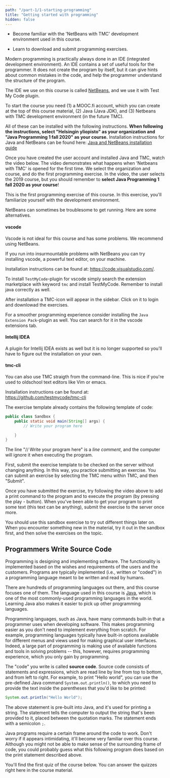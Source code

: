 ```yaml
---
path: "/part-1/1-starting-programming"
title: "Getting started with programming"
hidden: false
---
```


<text-box variant='learningObjectives' name='Learning Objectives'>

<!-- - Tutustut kurssilla käytettyyn NetBeans with TMC -ohjelmointiympäristöön. -->

- Become familiar with the 'NetBeans with TMC' development environment used in this course.

<!-- - Opit lataamaan ja palauttamaan kurssin ohjelmointitehtäviä. -->

- Learn to download and submit programming exercises.

</text-box>

<quiz id="13a7f727-6c4d-5bb0-b152-5682e4db7c41"></quiz>

<!-- Nykyaikainen ohjelmointi tapahtuu lähes poikkeuksetta ohjelmointiympäristössä. Ohjelmointiympäristö sisältää joukon ohjelmoijaa auttavia aputoimintoja. Se ei rakenna ohjelmaa ohjelmoijan puolesta, mutta se muunmuassa vinkkaa helpoista virheistä ohjelmakoodissa ja auttaa ohjelmoijaa hahmottamaan ohjelman rakennetta. -->

Modern programming is practically always done in an IDE (integrated development environment). An IDE contains a set of useful tools for the programmer. It does not create the program by itself, but it can give hints about common mistakes in the code, and help the programmer understand the structure of the program.

<!-- Käytämme tällä kurssilla [NetBeans](https://netbeans.apache.org)-nimistä ohjelmointiympäristöä sekä siihen liitettävää Test My Code -liitännäistä. -->

The IDE we use on this course is called [NetBeans](https://netbeans.apache.org), and we use it with Test My Code plugin.

<!-- Tarvitset kurssin aloittamiseen (1) käyttäjätunnuksen kurssilla käytettyyn TMC-järjestelmään, (2) Javan (Java JDK), ja (3) NetBeans with TMC -ohjelmointiympäristön (jatkossa TMC). Näiden asentaminen onnistuu seuraavia ohjeita noudattamalla. -->

To start the course you need (1) a MOOC.fi account, which you can create at the top of this course material, (2) Java (Java JDK), and (3) Netbeans with TMC development environment (in the future TMC).

All of these can be installed with the following instructions. **When following the instructions, select "Helsingin yliopisto" as your organization and "Java Programming 1 fall 2020" as your course.** Installation instructions for Java and NetBeans can be found here: [Java and NetBeans installation guide](https://www.mooc.fi/en/installation/netbeans)

<!-- Kun olet luonut käyttäjätunnuksen ja asentanut Javan ja TMC:n, katso alla oleva video. Video näyttää mitä tapahtuu kun NetBeans with TMC -ohjelmointiympäristö käynnistetään ensimmäistä kertaa. Videolla valitaan organisaatio ja kurssi, sekä tehdään ensimmäinen ohjelmointitehtävä. -->



Once you have created the user account and installed Java and TMC, watch the video below. The video demonstrates what happens when 'Netbeans with TMC' is opened for the first time. We select the organization and course, and do the first programming exercise. In the video, the user selects the 2019 course, but you should remember to **select Java Programming 1 fall 2020 as your course**!

<youtube id="zvE8XA8D0gE"></youtube>

<!-- Alla on kurssin ensimmäinen ohjelmointitehtävä. Tutustut tehtävässä käytettyyn ohjelmointiympäristöön. -->

This is the first programming exercise of this course. In this exercise, you'll familiarize yourself with the development environment.

<text-box variant="hint" name="Some Netbeans alternatives">

NetBeans can sometimes be troublesome to get running. Here are some alternatives.

<h4>vscode</h4>

<notice>
Vscode is not ideal for this course and has some problems. We recommend using NetBeans.
</notice>

If you run into insurmountable problems with NetBeans you can try installing vscode, a powerful text editor, on your machine.

Installation instructions can be found at: https://code.visualstudio.com/.

To install `TestMyCode`-plugin for vscode simply search the extension marketplace with keyword `tmc` and install TestMyCode. Remember to install java correctly as well.

After installation a TMC-icon will appear in the sidebar. Click on it to login and downlowad the exercises.

For a smoother programming experience consider installing the `Java Extension Pack`-plugin as well. You can search for it in the vscode extensions tab.

<h4>Intellij IDEA</h4>

A plugin for Intellij IDEA exists as well but it is no longer supported so you'll have to figure out the installation on your own.

<h4>tmc-cli</h4>

You can also use TMC straigth from the command-line. This is nice if you're used to oldschool text editors like Vim or emacs.

Installation instructions can be found at: https://github.com/testmycode/tmc-cli

</text-box>

<programming-exercise name='Sandbox' tmcname='part01-Part01_01.Sandbox'>

<!-- Tehtäväpohjassa on seuraavanlainen ohjelmarunko: -->

The exercise template already contains the following template of code:

```java
public class Sandbox {
    public static void main(String[] args) {
        // Write your program here

    }
}
```

<!-- Rivi "// Kirjoita ohjelmasi tähän alle" on _kommenttirivi_, jota tietokone ei ota huomioon ohjelmaa suoritettaessa. -->

The line "// Write your program here" is a _line comment_, and the computer will ignore it when executing the program.

<!-- Palauta tehtäväpohja palvelimen tarkastettavaksi ensin ilman minkäänlaisia muutoksia. Tällä tavoin harjoittelet tehtävän palauttamista. Tehtävän palauttaminen onnistuu valitsemalla TMC:ssä valikon TMC sekä sieltä kohdan "Submit". -->

First, submit the exercise template to be checked on the server without changing anything. In this way, you practice submitting an exercise. You can submit an exercise by selecting the TMC menu within TMC, and then "Submit".

<!-- Kun olet saanut tehtävän palautettua, kokeile yllä olevaa videota noudattaen tulostuskomennon lisäämistä ohjelmaan ja ohjelman suorittamista (play-napin painaminen). Kun saat ohjelman tulostamaan tekstiä (teksti voi olla mitä tahansa), palauta tehtävä vielä kertaalleen palvelimelle. -->

Once you have submitted the exercise, try following the video above to add a print command to the program and to execute the program (by pressing the play - button). When you've been able to get your program to print some text (this text can be anything), submit the exercise to the server once more.

<!-- Käytä tätä hiekkalaatikkotehtävää jatkossa erilaisten kokeilujen tekemiseen. Kun kohtaat materiaalissa uuden asian, kokeile sitä ensin hiekkalaatikossa, ja lähde sitten ratkaisemaan asiaan liittyviä tehtäviä. -->

You should use this sandbox exercise to try out different things later on. When you encounter something new in the material, try it out in the sandbox first, and then solve the exercises on the topic.

</programming-exercise>

## Programmers Write Source Code

<!-- Ohjelmointi on ohjelmistojen suunnittelua ja toteutusta. Toteutettava toiminnallisuus määräytyy ohjelmiston tilaajien ja käyttäjien toiveiden ja vaatimusten perusteella. Ohjelmia toteutetaan (eli kirjoitetaan tai "koodataan") tyypillisesti ihmisten kirjoitettavaksi ja luettavaksi tarkoitetulla ohjelmointikielellä. -->

Programming is designing and implementing software. The functionality is implemented based on the wishes and requirements of the users and the customers. Programs are typically implemented (i.e., written or "coded") in a programming language meant to be written and read by humans.

<!-- Ohjelmointikieliä on satoja ja tällä kurssilla keskitytään näistä kielistä yhteen. Kurssin kielenä on [Java](<https://en.wikipedia.org/wiki/Java_(programming_language)>), joka on yksi maailman eniten käytetyistä ohjelmointikielistä. Javaa tuntevan on myös helppo oppia uusia ohjelmointikieliä. -->

There are hundreds of programming languages out there, and this course focuses one of them. The language used in this course is [Java](<https://en.wikipedia.org/wiki/Java_(programming_language)>), which is one of the most commonly-used programming languages in the world. Learning Java also makes it easier to pick up other programming languages.

<!-- Ohjelmointikielet kuten Java tarjoavat suuren määrän valmiita komentoja, joita ohjelmoija käyttää ohjelmistoja luodessa. Tämä helpottaa ohjelmointia, sillä aivan kaikkea ei tarvitse toteuttaa alusta lähtien. Esimerkiksi graafisia käyttöliittymiä toteutettaessa ohjelmointikielillä on tyypillisesti valmiita toiminnallisuuksia erilaisten valikoiden ja näkymien luomiseen. Iso osa ohjelmoinnista onkin ohjelmointikielen valmiiksi tarjoamien komentojen soveltamista ongelmien ratkaisuissa -- tämä toisaalta vaatii ohjelmointirutiinia, joka kehittyy vain ohjelmoimalla. -->

Programming languages, such as Java, have many commands built-in that a programmer uses when developing software. This makes programming easier as you don't need to implement everything from scratch. For example, programming languages typically have built-in options available for different menus and views used for making graphical user interfaces. Indeed, a large part of programming is making use of available functions and tools in solving problems -- this, however, requires programming experience, which you only gain by programming.

<!-- Kirjoitettua "koodia" kutsutaan **lähdekoodiksi**. Lähdekoodi koostuu lauseista (statement) ja lausekkeista (expression), joita yleensä voidaan lukea rivi riviltä ylhäältä alaspäin ja vasemmalta oikealle. Esimerkiksi tekstin "Hei maailma" tulostuksessa käytetään Java-ohjelmointikielen valmista komentoa `System.out.println()`, jolle kerrotaan sulkujen sisälle tulostettava teksti. -->

The "code" you write is called **source code**. Source code consists of statements and expressions, which are read line by line from top to bottom, and from left to right. For example, to print "Hello world", you can use the pre-defined Java command `System.out.println()`, to which you need to provide the text inside the parentheses that you'd like to be printed:

```java
System.out.println("Hello World");
```

<!-- Yllä oleva lause on Java-ohjelmointikielen valmiiksi tarjoama komento, jota käytetään merkkijonon tulostamiseen. Komento käytännössä käskee tietokonetta tulostamaan sille sulkeiden sisällä lainausmerkeissä (joita ohjelmoijat kutsuvat usein 'hipsuiksi') annetun merkkijonon. Lauseen loppuun kirjoitetaan puolipiste `;`. -->

The above statement is pre-built into Java, and it's used for printing a string. The statement tells the computer to output the string that's been provided to it, placed between the quotation marks. The statement ends with a semicolon `;`.

<!-- Java-ohjelmat vaativat toimiakseen ohjelmarungon, joka tulee kurssin aikana tutuksi. Vaikket ohjelmarunkoa vielä tunne, voit jo yllä kuvatun tulostuslauseen perusteella arvata seuraavan ohjelman mahdollisen toiminnan. -->

Java programs require a certain frame around the code to work. Don't worry if it appears intimidating, it'll become very familiar over this course. Although you might not be able to make sense of the surrounding frame of code, you could probably guess what this following program does based on the print statement described above.


<!-- Alla on kurssin ensimmäinen kyselytehtävä. Kyselytehtäviin vastataan suoraan kurssimateriaalissa. -->

You'll find the first quiz of the course below. You can answer the quizzes right here in the course material.

<quiz id="d8b382e3-8210-59a6-a447-30d98ad97526"></quiz>
